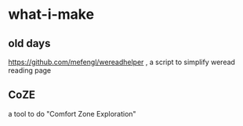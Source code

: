 # what-i-make

## old days

https://github.com/mefengl/wereadhelper , a script to simplify weread reading page

## CoZE

[](/CoZE/)

a tool to do "Comfort Zone Exploration"
